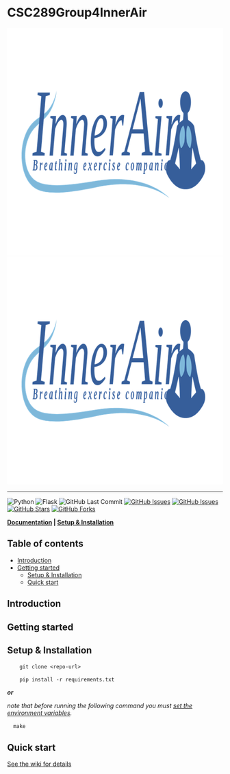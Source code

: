 # CSC289Group4InnerAir

<p>
  <img src="docs/_static/banner-img-inner-air.png#gh-light-mode-only" alt="inner-air" width="1051px" height="531px">
  <img src="docs/_static/banner-img-inner-air-dark-mode.png#gh-dark-mode-only" alt="inner-air" width="1051px" height="531px">
</p>

---
![Python](https://img.shields.io/badge/Python-v3.11-blue.svg?logo=python&longCache=true&logoColor=white&colorB=5e81ac&style=flat-square&colorA=4c566a)
![Flask](https://img.shields.io/badge/Flask-v2.2.3-blue.svg?longCache=true&logo=flask&style=flat-square&logoColor=white&colorB=5e81ac&colorA=4c566a)
![GitHub Last Commit](https://img.shields.io/github/last-commit/google/skia.svg?style=flat-square&colorA=4c566a&colorB=a3be8c&logo=GitHub)
[![GitHub Issues](https://img.shields.io/github/issues/Chriscobaier/CSC289Group4InnerAir.svg?style=flat-square&colorA=4c566a&logo=GitHub&colorB=ebcb8b)](https://github.com/Chriscobaier/CSC289Group4InnerAir/issues)
[![GitHub Issues](https://img.shields.io/github/contributors/Chriscobaier/CSC289Group4InnerAir.svg?style=flat-square&colorA=4c566a&logo=GitHub&colorB=ebcb8b)](https://github.com/Chriscobaier/CSC289Group4InnerAir/graphs/contributors)
[![GitHub Stars](https://img.shields.io/github/stars/Chriscobaier/CSC289Group4InnerAir.svg?style=flat-square&colorA=4c566a&logo=GitHub&colorB=ebcb8b)](https://github.com/Chriscobaier/CSC289Group4InnerAir/stargazers)
[![GitHub Forks](https://img.shields.io/github/forks/Chriscobaier/CSC289Group4InnerAir.svg?style=flat-square&colorA=4c566a&logo=GitHub&colorB=ebcb8b)](https://github.com/Chriscobaier/CSC289Group4InnerAir/network/members)

**[Documentation](#) | [Setup & Installation](#setup--installation)**

## Table of contents
- [Introduction](#introduction)
- [Getting started](#getting-started)
    - [Setup & Installation](#setup--installation)
    - [Quick start](#quick-start)

## Introduction

## Getting started

## Setup & Installation
```commandline
    git clone <repo-url>
```
```commandline
    pip install -r requirements.txt
```
***or***

*note that before running the following command you must [set the environment variables](docs/1.md#set-environment-variables).*
````commandline
  make
````

## Quick start
[See the wiki for details](docs/1.md)
